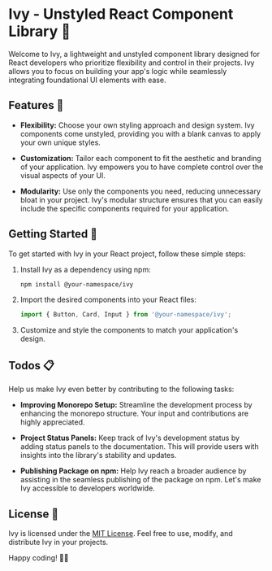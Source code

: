# Ivy - Unstyled React Component Library 🌿

Welcome to Ivy, a lightweight and unstyled component library designed for React developers who prioritize flexibility and control in their projects. Ivy allows you to focus on building your app's logic while seamlessly integrating foundational UI elements with ease.

## Features 🚀

- **Flexibility:** Choose your own styling approach and design system. Ivy components come unstyled, providing you with a blank canvas to apply your own unique styles.
  
- **Customization:** Tailor each component to fit the aesthetic and branding of your application. Ivy empowers you to have complete control over the visual aspects of your UI.

- **Modularity:** Use only the components you need, reducing unnecessary bloat in your project. Ivy's modular structure ensures that you can easily include the specific components required for your application.

## Getting Started 🌱

To get started with Ivy in your React project, follow these simple steps:

1. Install Ivy as a dependency using npm:
   ```bash
   npm install @your-namespace/ivy
   ```

2. Import the desired components into your React files:
   ```jsx
   import { Button, Card, Input } from '@your-namespace/ivy';
   ```

3. Customize and style the components to match your application's design.

## Todos 📋

Help us make Ivy even better by contributing to the following tasks:

- **Improving Monorepo Setup:** Streamline the development process by enhancing the monorepo structure. Your input and contributions are highly appreciated.

- **Project Status Panels:** Keep track of Ivy's development status by adding status panels to the documentation. This will provide users with insights into the library's stability and updates.

- **Publishing Package on npm:** Help Ivy reach a broader audience by assisting in the seamless publishing of the package on npm. Let's make Ivy accessible to developers worldwide.


## License 📜

Ivy is licensed under the [MIT License](LICENSE.md). Feel free to use, modify, and distribute Ivy in your projects.

Happy coding! 🚀🌿